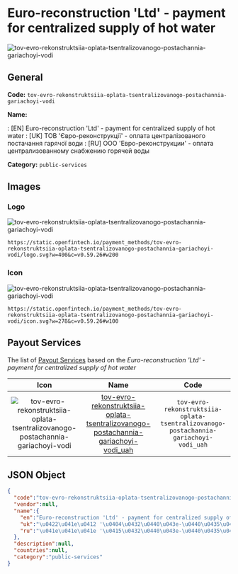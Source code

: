 
# Euro-reconstruction 'Ltd' - payment for centralized supply of hot water 
![tov-evro-rekonstruktsiia-oplata-tsentralizovanogo-postachannia-gariachoyi-vodi](https://static.openfintech.io/payment_methods/tov-evro-rekonstruktsiia-oplata-tsentralizovanogo-postachannia-gariachoyi-vodi/logo.svg?w=400&c=v0.59.26#w200)  

## General 
**Code:** `tov-evro-rekonstruktsiia-oplata-tsentralizovanogo-postachannia-gariachoyi-vodi` 
 
**Name:** 
 
:	[EN] Euro-reconstruction 'Ltd' - payment for centralized supply of hot water 
:	[UK] ТОВ 'Євро-реконструкції' - оплата централізованого постачання гарячої води 
:	[RU] ООО 'Евро-реконструкции' - оплата централизованному снабжению горячей воды 
 
**Category:** `public-services` 
 

## Images 

### Logo 
![tov-evro-rekonstruktsiia-oplata-tsentralizovanogo-postachannia-gariachoyi-vodi](https://static.openfintech.io/payment_methods/tov-evro-rekonstruktsiia-oplata-tsentralizovanogo-postachannia-gariachoyi-vodi/logo.svg?w=400&c=v0.59.26#w200)  

```
https://static.openfintech.io/payment_methods/tov-evro-rekonstruktsiia-oplata-tsentralizovanogo-postachannia-gariachoyi-vodi/logo.svg?w=400&c=v0.59.26#w200
```  

### Icon 
![tov-evro-rekonstruktsiia-oplata-tsentralizovanogo-postachannia-gariachoyi-vodi](https://static.openfintech.io/payment_methods/tov-evro-rekonstruktsiia-oplata-tsentralizovanogo-postachannia-gariachoyi-vodi/icon.svg?w=278&c=v0.59.26#w100)  

```
https://static.openfintech.io/payment_methods/tov-evro-rekonstruktsiia-oplata-tsentralizovanogo-postachannia-gariachoyi-vodi/icon.svg?w=278&c=v0.59.26#w100
```  

## Payout Services 
 
The list of [Payout Services](/payout-services/) based on the _Euro-reconstruction 'Ltd' - payment for centralized supply of hot water_ 

|Icon|Name|Code| 
|:---:|:---:|:---:| 
|![tov-evro-rekonstruktsiia-oplata-tsentralizovanogo-postachannia-gariachoyi-vodi](https://static.openfintech.io/payout_methods/tov-evro-rekonstruktsiia-oplata-tsentralizovanogo-postachannia-gariachoyi-vodi/icon.png?w=278&c=v0.59.26#w40) |[tov-evro-rekonstruktsiia-oplata-tsentralizovanogo-postachannia-gariachoyi-vodi_uah](/payout-services/tov-evro-rekonstruktsiia-oplata-tsentralizovanogo-postachannia-gariachoyi-vodi_uah/)|`tov-evro-rekonstruktsiia-oplata-tsentralizovanogo-postachannia-gariachoyi-vodi_uah`| 
 

## JSON Object 

```json
{
  "code":"tov-evro-rekonstruktsiia-oplata-tsentralizovanogo-postachannia-gariachoyi-vodi",
  "vendor":null,
  "name":{
    "en":"Euro-reconstruction 'Ltd' - payment for centralized supply of hot water",
    "uk":"\u0422\u041e\u0412 '\u0404\u0432\u0440\u043e-\u0440\u0435\u043a\u043e\u043d\u0441\u0442\u0440\u0443\u043a\u0446\u0456\u0457' - \u043e\u043f\u043b\u0430\u0442\u0430 \u0446\u0435\u043d\u0442\u0440\u0430\u043b\u0456\u0437\u043e\u0432\u0430\u043d\u043e\u0433\u043e \u043f\u043e\u0441\u0442\u0430\u0447\u0430\u043d\u043d\u044f \u0433\u0430\u0440\u044f\u0447\u043e\u0457 \u0432\u043e\u0434\u0438",
    "ru":"\u041e\u041e\u041e '\u0415\u0432\u0440\u043e-\u0440\u0435\u043a\u043e\u043d\u0441\u0442\u0440\u0443\u043a\u0446\u0438\u0438' - \u043e\u043f\u043b\u0430\u0442\u0430 \u0446\u0435\u043d\u0442\u0440\u0430\u043b\u0438\u0437\u043e\u0432\u0430\u043d\u043d\u043e\u043c\u0443 \u0441\u043d\u0430\u0431\u0436\u0435\u043d\u0438\u044e \u0433\u043e\u0440\u044f\u0447\u0435\u0439 \u0432\u043e\u0434\u044b"
  },
  "description":null,
  "countries":null,
  "category":"public-services"
}
```  
